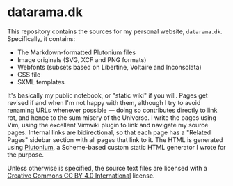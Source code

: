 datarama.dk
===========
This repository contains the sources for my personal
website, `datarama.dk`. Specifically, it contains: 

* The Markdown-formatted Plutonium files
* Image originals (SVG, XCF and PNG formats)
* Webfonts (subsets based on Libertine, Voltaire and Inconsolata)
* CSS file
* SXML templates

It's basically my public notebook, or "static wiki" if you
will. Pages get revised if and when I'm not happy with
them, although I try to avoid renaming URLs whenever
possible — doing so contributes directly to link rot, and
hence to the sum misery of the Universe. I write the pages
using Vim, using the excellent Vimwiki plugin to link and
navigate my source pages. Internal links are
bidirectional, so that each page has a "Related Pages"
sidebar section with all pages that link to it. The HTML
is generated using
[Plutonium](https://github.com/datarama-dk/plutonium), a
Scheme-based custom static HTML generator I wrote for the
purpose.

Unless otherwise is specified, the source text files are
licensed with a [Creative Commons CC BY 4.0
International](https://github.com/datarama-dk/datarama.dk/LICENSE.md)
license.

